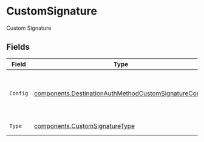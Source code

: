 # CustomSignature

Custom Signature


## Fields

| Field                                                                                                                          | Type                                                                                                                           | Required                                                                                                                       | Description                                                                                                                    |
| ------------------------------------------------------------------------------------------------------------------------------ | ------------------------------------------------------------------------------------------------------------------------------ | ------------------------------------------------------------------------------------------------------------------------------ | ------------------------------------------------------------------------------------------------------------------------------ |
| `Config`                                                                                                                       | [components.DestinationAuthMethodCustomSignatureConfig](../../models/components/destinationauthmethodcustomsignatureconfig.md) | :heavy_check_mark:                                                                                                             | Custom signature config for the destination's auth method                                                                      |
| `Type`                                                                                                                         | [components.CustomSignatureType](../../models/components/customsignaturetype.md)                                               | :heavy_check_mark:                                                                                                             | Type of auth method                                                                                                            |